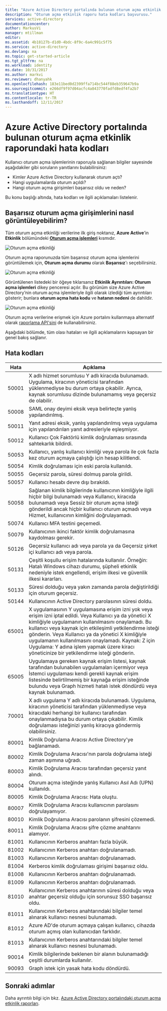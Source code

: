 ```yaml
---
title: "Azure Active Directory portalında bulunan oturum açma etkinlik raporundaki hata kodları | Microsoft Docs"
description: "Oturum açma etkinlik raporu hata kodları başvurusu."
services: active-directory
documentationcenter: 
author: MarkusVi
manager: mtillman
editor: 
ms.assetid: 4b18127b-d1d0-4bdc-8f9c-6a4c991c5f75
ms.service: active-directory
ms.devlang: na
ms.topic: get-started-article
ms.tgt_pltfrm: na
ms.workload: identity
ms.date: 10/31/2017
ms.author: markvi
ms.reviewer: dhanyahk
ms.openlocfilehash: 183e11bed0d2399ffa714bc544f88eb359647b9a
ms.sourcegitcommit: e266df9f97d04acfc4a843770fadfd8edf4fa2b7
ms.translationtype: HT
ms.contentlocale: tr-TR
ms.lasthandoff: 12/11/2017
---
```

# <a name="sign-in-activity-report-error-codes-in-the-azure-active-directory-portal"></a>Azure Active Directory portalında bulunan oturum açma etkinlik raporundaki hata kodları

Kullanıcı oturum açma işlemlerinin raporuyla sağlanan bilgiler sayesinde aşağıdakiler gibi soruların yanıtlarını bulabilirsiniz:

- Kimler Azure Active Directory kullanarak oturum açtı?
- Hangi uygulamalarda oturum açıldı?
- Hangi oturum açma girişimleri başarısız oldu ve neden?

Bu konu başlığı altında, hata kodları ve ilgili açıklamaları listelenir. 

## <a name="how-can-i-display-failed-sign-ins"></a>Başarısız oturum açma girişimlerini nasıl görüntüleyebilirim? 

Tüm oturum açma etkinliği verilerine ilk giriş noktanız, **Azure Active**’in **Etkinlik** bölümündeki **[Oturum açma işlemleri](https://portal.azure.com/#blade/Microsoft_AAD_IAM/ActiveDirectoryMenuBlade/SignIns)** kısmıdır.


![Oturum açma etkinliği](./media/active-directory-reporting-activity-sign-ins-errors/61.png "oturum açma etkinliği")


Oturum açma raporunuzda tüm başarısız oturum açma işlemlerini görüntülemek için, **Oturum açma durumu** olarak **Başarısız**'ı seçebilirsiniz.


![Oturum açma etkinliği](./media/active-directory-reporting-activity-sign-ins-errors/06.png "oturum açma etkinliği")

Görüntülenen listedeki bir öğeye tıklarsanız **Etkinlik Ayrıntıları: Oturum açma işlemleri** dikey penceresi açılır. Bu görünüm size Azure Active Directory’nin oturum açma işlemleriyle ilgili olarak izlediği tüm ayrıntıları gösterir; bunlara **oturum açma hata kodu** ve **hatanın nedeni** de dahildir.

![Oturum açma etkinliği](./media/active-directory-reporting-activity-sign-ins-errors/05.png "oturum açma etkinliği")


Oturum açma verilerine erişmek için Azure portalını kullanmaya alternatif olarak [raporlama API'sini](active-directory-reporting-api-getting-started-azure-portal.md) de kullanabilirsiniz.


Aşağıdaki bölümde, tüm olası hataları ve ilgili açıklamalarını kapsayan bir genel bakış sağlanır. 

## <a name="error-codes"></a>Hata kodları

| Hata| Açıklama |
| --- | --- |
| 50001| X adlı hizmet sorumlusu Y adlı kiracıda bulunamadı. Uygulama, kiracının yöneticisi tarafından yüklenmediyse bu durum ortaya çıkabilir. Ayrıca, kaynak sorumlusu dizinde bulunamamış veya geçersiz de olabilir.|
| 50008| SAML onay deyimi eksik veya belirteçte yanlış yapılandırılmış.|
| 50011| Yanıt adresi eksik, yanlış yapılandırılmış veya uygulama için yapılandırılan yanıt adresleriyle eşleşmiyor.|
| 50012| Kullanıcı Çok Faktörlü kimlik doğrulaması sırasında sahtekarlık bildirdi.|
| 50053| Kullanıcı, yanlış kullanıcı kimliği veya parola ile çok fazla kez oturum açmaya çalıştığı için hesap kilitlendi.|
| 50054| Kimlik doğrulaması için eski parola kullanıldı.|
| 50055| Geçersiz parola, süresi dolmuş parola girildi.|
| 50057| Kullanıcı hesabı devre dışı bırakıldı.|
| 50058| Sağlanan kimlik bilgilerinde kullanıcının kimliğiyle ilgili hiçbir bilgi bulunamadı veya Kullanıcı, kiracıda bulunamadı veya Sessiz bir oturum açma isteği gönderildi ancak hiçbir kullanıcı oturum açmadı veya Hizmet, kullanıcının kimliğini doğrulayamadı.|
| 50074| Kullanıcı MFA testini geçemedi.|
| 50079| Kullanıcının ikinci faktör kimlik doğrulamasına kaydolması gerekir.|
| 50126| Geçersiz kullanıcı adı veya parola ya da Geçersiz şirket içi kullanıcı adı veya parola.|
| 50131| Çeşitli koşullu erişim hatalarında kullanılır. Örneğin: Hatalı Windows cihazı durumu, şüpheli etkinlik nedeniyle istek engellendi, erişim ilkesi ve güvenlik ilkesi kararları.|
| 50133| Süresi dolduğu veya yakın zamanda parola değiştirildiği için oturum geçersiz.|
| 50144| Kullanıcının Active Directory parolasının süresi doldu.|
| 65001| X uygulamasının Y uygulamasına erişim izni yok veya erişim izni iptal edildi. Veya Kullanıcı ya da yönetici X kimliğiyle uygulamanın kullanılmasını onaylamadı. Bu kullanıcı veya kaynak için etkileşimli yetkilendirme isteği gönderin. Veya Kullanıcı ya da yönetici X kimliğiyle uygulamanın kullanılmasını onaylamadı. Kaynak: Z için Uygulama: Y adına işlem yapmak üzere kiracı yöneticinize bir yetkilendirme isteği gönderin.|
| 65005| Uygulamaya gereken kaynak erişim listesi, kaynak tarafından bulunabilen uygulamaları içermiyor veya İstemci uygulaması kendi gerekli kaynak erişim listesinde belirtilmemiş bir kaynağa erişim isteğinde bulundu veya Graph hizmeti hatalı istek döndürdü veya kaynak bulunamadı.|
| 70001| X adlı uygulama Y adlı kiracıda bulunamadı. Uygulama, kiracının yöneticisi tarafından yüklenmediyse veya kiracıdaki herhangi bir kullanıcı tarafından onaylanmadıysa bu durum ortaya çıkabilir. Kimlik doğrulaması isteğinizi yanlış kiracıya göndermiş olabilirsiniz.|
| 80001| Kimlik Doğrulama Aracısı Active Directory'ye bağlanamadı.|
| 80002| Kimlik Doğrulama Aracısı'nın parola doğrulama isteği zaman aşımına uğradı.|
| 80003| Kimlik Doğrulama Aracısı tarafından geçersiz yanıt alındı.|
| 80004| Oturum açma isteğinde yanlış Kullanıcı Asıl Adı (UPN) kullanıldı.|
| 80005| Kimlik Doğrulama Aracısı: Hata oluştu.|
| 80007| Kimlik Doğrulama Aracısı kullanıcının parolasını doğrulayamıyor.|
| 80010| Kimlik Doğrulama Aracısı parolanın şifresini çözemedi.|
| 80011| Kimlik Doğrulama Aracısı şifre çözme anahtarını alamıyor.|
| 81001| Kullanıcının Kerberos anahtarı fazla büyük.|
| 81002| Kullanıcının Kerberos anahtarı doğrulanamadı.|
| 81003| Kullanıcının Kerberos anahtarı doğrulanamadı.|
| 81004| Kerberos kimlik doğrulaması girişimi başarısız oldu.|
| 81008| Kullanıcının Kerberos anahtarı doğrulanamadı.|
| 81009| Kullanıcının Kerberos anahtarı doğrulanamadı.|
| 81010| Kullanıcının Kerberos anahtarının süresi dolduğu veya anahtar geçersiz olduğu için sorunsuz SSO başarısız oldu.|
| 81011| Kullanıcının Kerberos anahtarındaki bilgiler temel alınarak kullanıcı nesnesi bulunamadı.|
| 81012| Azure AD'de oturum açmaya çalışan kullanıcı, cihazda oturum açmış olan kullanıcıdan farklıdır.|
| 81013| Kullanıcının Kerberos anahtarındaki bilgiler temel alınarak kullanıcı nesnesi bulunamadı.|
| 90014| Kimlik bilgilerinde beklenen bir alanın bulunamadığı çeşitli durumlarda kullanılır.|
| 90093| Graph istek için yasak hata kodu döndürdü.|




## <a name="next-steps"></a>Sonraki adımlar

Daha ayrıntılı bilgi için bkz. [Azure Active Directory portalındaki oturum açma etkinlik raporları](active-directory-reporting-activity-sign-ins.md).

